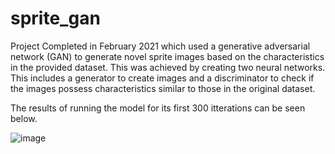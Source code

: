 # sprite_gan

Project Completed in February 2021 which used a generative adversarial network (GAN) to generate novel sprite images based on the characteristics in the provided dataset. This was achieved by creating two neural networks. This includes a generator to create images and a discriminator to check if the images possess characteristics similar to those in the original dataset.

The results of running the model for its first 300 itterations can be seen below.

![image](generated_images/300_with_counter.gif)
